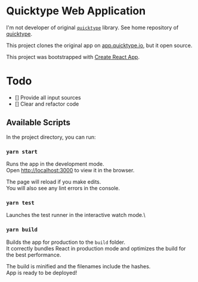 # Quicktype Web Application

I'm not developer of original [`quicktype`](https://github.com/quicktype/quicktype) library. See home repository of [quicktype](https://github.com/quicktype/quicktype). 

This project clones the original app on [app.quicktype.io](https://app.quicktype.io/), but it open source.

This project was bootstrapped with [Create React App](https://github.com/facebook/create-react-app).

# Todo

- [] Provide all input sources
- [] Clear and refactor code

## Available Scripts

In the project directory, you can run:

### `yarn start`

Runs the app in the development mode.\
Open [http://localhost:3000](http://localhost:3000) to view it in the browser.

The page will reload if you make edits.\
You will also see any lint errors in the console.

### `yarn test`

Launches the test runner in the interactive watch mode.\

### `yarn build`

Builds the app for production to the `build` folder.\
It correctly bundles React in production mode and optimizes the build for the best performance.

The build is minified and the filenames include the hashes.\
App is ready to be deployed!
